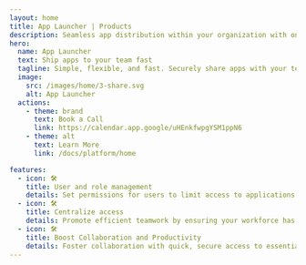 ```yaml
---
layout: home
title: App Launcher | Products
description: Seamless app distribution within your organization with one-click, secure sharing and user management.
hero:
  name: App Launcher
  text: Ship apps to your team fast
  tagline: Simple, flexible, and fast. Securely share apps with your teams in one-click.
  image:
    src: /images/home/3-share.svg
    alt: App Launcher
  actions:
    - theme: brand
      text: Book a Call
      link: https://calendar.app.google/uHEnkfwpgYSM1ppN6
    - theme: alt
      text: Learn More
      link: /docs/platform/home

features:
  - icon: 🛠️
    title: User and role management
    details: Set permissions for users to limit access to applications with programmatic control.
  - icon: 🛠️
    title: Centralize access
    details: Promote efficient teamwork by ensuring your workforce has the right tools, easily accessible.
  - icon: 🛠️
    title: Boost Collaboration and Productivity
    details: Foster collaboration with quick, secure access to essential apps. Netzo's App Launcher promotes efficient teamwork, making it easier for your teams to work together and boost productivity.
---
```


<script setup>
import BannerCta from '@theme/components/banners/BannerCta.vue'
import Footer from '@theme/components/Footer.vue'
import locale from '@theme/../../locales/en'
</script>

<section class="mt-32">
  <BannerCta v-bind="locale.home.sectionBannerCta" />

  <!-- <NewsLetter /> -->

  <Footer v-bind="locale.footer" />
</section>


